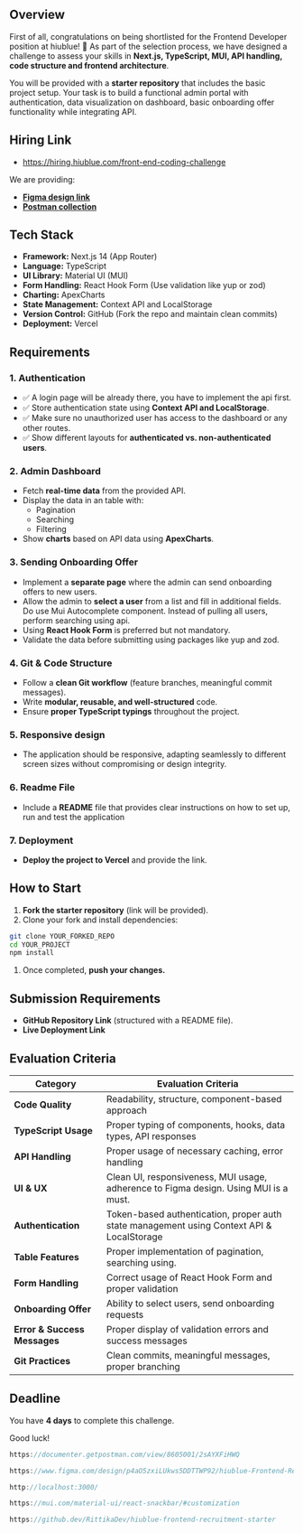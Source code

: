 ## **Overview**

First of all, congratulations on being shortlisted for the Frontend Developer position at hiublue! 🎉 As part of the selection process, we have designed a challenge to assess your skills in **Next.js, TypeScript, MUI, API handling, code structure and frontend architecture**.

You will be provided with a **starter repository** that includes the basic project setup. Your task is to build a functional admin portal with authentication, data visualization on dashboard, basic onboarding offer functionality while integrating API.

## Hiring Link

- https://hiring.hiublue.com/front-end-coding-challenge

We are providing:

- [**Figma design link**](https://www.figma.com/design/p4aO5zxiLUkws5DDTTWP92/Untitled?node-id=0-1&t=oePPLG5LIUguMtQy-1)
- [**Postman collection**](https://documenter.getpostman.com/view/8605001/2sAYXFiHWQ)

## **Tech Stack**

- **Framework:** Next.js 14 (App Router)
- **Language:** TypeScript
- **UI Library:** Material UI (MUI)
- **Form Handling:** React Hook Form (Use validation like yup or zod)
- **Charting:** ApexCharts
- **State Management:** Context API and LocalStorage
- **Version Control:** GitHub (Fork the repo and maintain clean commits)
- **Deployment:** Vercel

## **Requirements**

### **1. Authentication**

- ✅ A login page will be already there, you have to implement the api first.
- ✅ Store authentication state using **Context API and LocalStorage**.
- ✅ Make sure no unauthorized user has access to the dashboard or any other routes.
- ✅ Show different layouts for **authenticated vs. non-authenticated users**.

### **2. Admin Dashboard**

- Fetch **real-time data** from the provided API.
- Display the data in an table with:
  - Pagination
  - Searching
  - Filtering
- Show **charts** based on API data using **ApexCharts**.

### **3. Sending Onboarding Offer**

- Implement a **separate page** where the admin can send onboarding offers to new users.
- Allow the admin to **select a user** from a list and fill in additional fields. Do use Mui Autocomplete component. Instead of pulling all users, perform searching using api.
- Using **React Hook Form** is preferred but not mandatory.
- Validate the data before submitting using packages like yup and zod.

### **4. Git & Code Structure**

- Follow a **clean Git workflow** (feature branches, meaningful commit messages).
- Write **modular, reusable, and well-structured** code.
- Ensure **proper TypeScript typings** throughout the project.

### **5. Responsive design**

- The application should be responsive, adapting seamlessly to different screen sizes without compromising or design integrity.

### **6. Readme File**

- Include a **README** file that provides clear instructions on how to set up, run and test the application

### **7. Deployment**

- **Deploy the project to Vercel** and provide the link.

## **How to Start**

1. **Fork the starter repository** (link will be provided).
2. Clone your fork and install dependencies:

```bash
git clone YOUR_FORKED_REPO
cd YOUR_PROJECT
npm install
```

1. Once completed, **push your changes.**

## **Submission Requirements**

- **GitHub Repository Link** (structured with a README file).
- **Live Deployment Link**

## **Evaluation Criteria**

| **Category**                 | **Evaluation Criteria**                                                                   |
| ---------------------------- | ----------------------------------------------------------------------------------------- |
| **Code Quality**             | Readability, structure, component-based approach                                          |
| **TypeScript Usage**         | Proper typing of components, hooks, data types, API responses                             |
| **API Handling**             | Proper usage of necessary caching, error handling                                         |
| **UI & UX**                  | Clean UI, responsiveness, MUI usage, adherence to Figma design. Using MUI is a must.      |
| **Authentication**           | Token-based authentication, proper auth state management using Context API & LocalStorage |
| **Table Features**           | Proper implementation of pagination, searching using.                                     |
| **Form Handling**            | Correct usage of React Hook Form and proper validation                                    |
| **Onboarding Offer**         | Ability to select users, send onboarding requests                                         |
| **Error & Success Messages** | Proper display of validation errors and success messages                                  |
| **Git Practices**            | Clean commits, meaningful messages, proper branching                                      |

## **Deadline**

You have **4 days** to complete this challenge.

Good luck!

```js
https://documenter.getpostman.com/view/8605001/2sAYXFiHWQ

https://www.figma.com/design/p4aO5zxiLUkws5DDTTWP92/hiublue-Frontend-Recruitment-Task?node-id=0-1&p=f&t=Y12SylXWRKjMEzal-0

http://localhost:3000/

https://mui.com/material-ui/react-snackbar/#customization

https://github.dev/RittikaDev/hiublue-frontend-recruitment-starter

```
